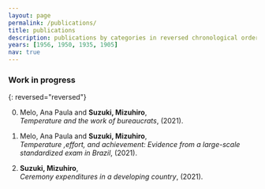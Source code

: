 ```yaml
---
layout: page
permalink: /publications/
title: publications
description: publications by categories in reversed chronological order. generated by jekyll-scholar.
years: [1956, 1950, 1935, 1905]
nav: true
---
```


### Work in progress ###

{: reversed="reversed"}

0.  Melo, Ana Paula and **Suzuki, Mizuhiro**,<br>
    *Temperature and the work of bureaucrats*, (2021). 

0.  Melo, Ana Paula and **Suzuki, Mizuhiro**,<br>
    *Temperature ,effort, and achievement: Evidence from a large-scale standardized exam in Brazil*, (2021). 

0.  **Suzuki, Mizuhiro**,<br>
    *Ceremony expenditures in a developing country*, (2021). 


